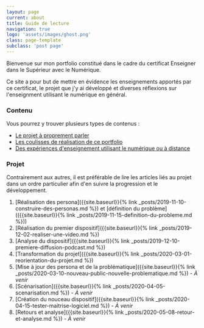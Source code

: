 ```yaml
---
layout: page
current: about
title: Guide de lecture
navigation: true
logo: 'assets/images/ghost.png'
class: page-template
subclass: 'post page'
---
```


Bienvenue sur mon portfolio constitué dans le cadre du certificat Enseigner dans le Supérieur avec le Numérique.

Ce site a pour but de mettre en évidence les enseignements apportés par ce certificat, le projet que j'y ai développé et diverses réflexions sur l'enseignment utilisant le numérique en général.

### Contenu
Vous pourrez y trouver plusieurs types de contenus :

- [Le projet à proprement parler]({{site.baseurl}}tag/projet)
- [Les coulisses de réalisation de ce portfolio]({{site.baseurl}}tag/coulisses)
- [Des expériences d'enseignement utilisant le numérique ou à distance]({{site.baseurl}}tag/experience)

### Projet
Contrairement aux autres, il est préférable de lire les articles liés au projet dans un ordre particulier afin d'en suivre la progression et le développement.

1. [Réalisation des persona]({{site.baseurl}}{% link _posts/2019-11-10-construire-des-personas.md %}) et [définition du problème](({{site.baseurl}}{% link _posts/2019-11-15-definition-du-probleme.md %}))
2. [Réalisation du premier dispositif]({{site.baseurl}}{% link _posts/2019-12-02-realiser-une-video.md %})
3. [Analyse du dispositif]({{site.baseurl}}{% link _posts/2019-12-10-premiere-diffusion-podcast.md %})
4. [Transformation du projet]({{site.baseurl}}{% link _posts/2020-03-01-reorientation-du-projet.md %})
5. [Mise à jour des persona et de la problématique]({{site.baseurl}}{% link _posts/2020-03-10-nouveau-public-nouvelle-problematique.md %}) *- À venir*
6. [Scénarisation]({{site.baseurl}}{% link _posts/2020-04-05-scenarisation.md %}) *- À venir*
7. [Création du nouceau dispositif]({{site.baseurl}}{% link _posts/2020-04-15-tester-maitrise-logiciel.md %}) *- À venir*
8. [Retours et analyse]({{site.baseurl}}{% link _posts/2020-05-08-retour-et-analyse.md %}) *- À venir*

